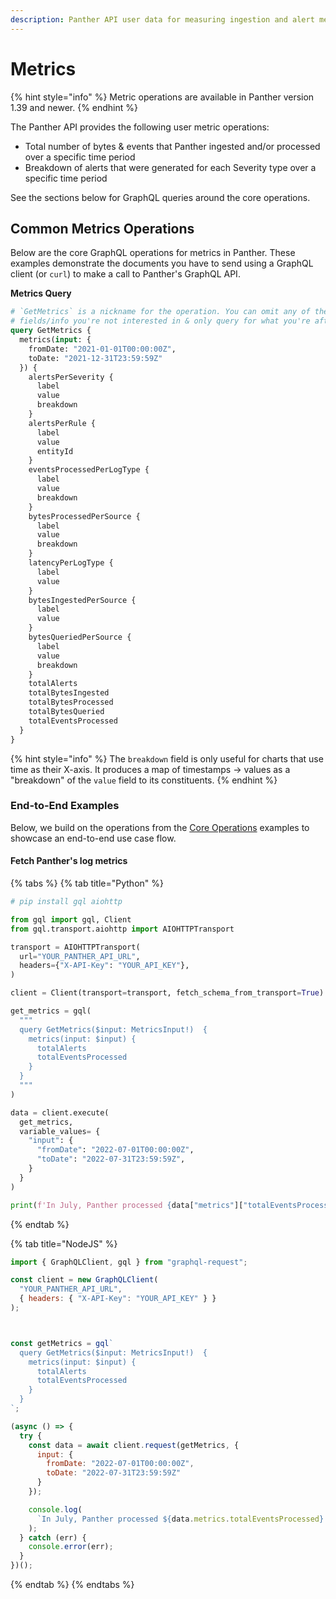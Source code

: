 ```yaml
---
description: Panther API user data for measuring ingestion and alert metrics
---
```


# Metrics

{% hint style="info" %}
Metric operations are available in Panther version 1.39 and newer.
{% endhint %}

The Panther API provides the following user metric operations:

* Total number of bytes & events that Panther ingested and/or processed over a specific time period
* Breakdown of alerts that were generated for each Severity type over a specific time period

See the sections below for GraphQL queries around the core operations.

## Common Metrics Operations

Below are the core GraphQL operations for metrics in Panther. These examples demonstrate the documents you have to send using a GraphQL client (or `curl`) to make a call to Panther's GraphQL API.&#x20;

**Metrics Query**

```graphql
# `GetMetrics` is a nickname for the operation. You can omit any of the 
# fields/info you're not interested in & only query for what you're after
query GetMetrics {
  metrics(input: { 
    fromDate: "2021-01-01T00:00:00Z",
    toDate: "2021-12-31T23:59:59Z"
  }) {
    alertsPerSeverity {
      label
      value
      breakdown
    }
    alertsPerRule {
      label
      value
      entityId
    }
    eventsProcessedPerLogType {
      label
      value
      breakdown
    }
    bytesProcessedPerSource {
      label
      value
      breakdown
    }
    latencyPerLogType {
      label
      value
    }
    bytesIngestedPerSource {
      label
      value
    }
    bytesQueriedPerSource {
      label
      value
      breakdown
    }
    totalAlerts
    totalBytesIngested
    totalBytesProcessed
    totalBytesQueried
    totalEventsProcessed
  }
}
```

{% hint style="info" %}
The `breakdown` field is only useful for charts that use time as their X-axis. It produces a map of timestamps -> values as a "breakdown" of the `value` field to its constituents.
{% endhint %}

### End-to-End Examples

Below, we build on the operations from the [Core Operations](metrics.md#core-operations) examples to showcase an end-to-end use case flow.

#### **Fetch Panther's log metrics**

{% tabs %}
{% tab title="Python" %}
```python
# pip install gql aiohttp

from gql import gql, Client
from gql.transport.aiohttp import AIOHTTPTransport

transport = AIOHTTPTransport(
  url="YOUR_PANTHER_API_URL",
  headers={"X-API-Key": "YOUR_API_KEY"},
)

client = Client(transport=transport, fetch_schema_from_transport=True)

get_metrics = gql(
  """
  query GetMetrics($input: MetricsInput!)  {
    metrics(input: $input) {
      totalAlerts
      totalEventsProcessed
    }
  }
  """
)

data = client.execute(
  get_metrics,
  variable_values= {
    "input": {
      "fromDate": "2022-07-01T00:00:00Z",
      "toDate": "2022-07-31T23:59:59Z",
    }
  }
)

print(f'In July, Panther processed {data["metrics"]["totalEventsProcessed"]} events and generated {data["metrics"]["totalAlerts"]} alerts')
```
{% endtab %}

{% tab title="NodeJS" %}
```javascript
import { GraphQLClient, gql } from "graphql-request";

const client = new GraphQLClient(
  "YOUR_PANTHER_API_URL",
  { headers: { "X-API-Key": "YOUR_API_KEY" } }
);



const getMetrics = gql`
  query GetMetrics($input: MetricsInput!)  {
    metrics(input: $input) {
      totalAlerts
      totalEventsProcessed
    }
  }
`;

(async () => {
  try {
    const data = await client.request(getMetrics, {
      input: {
        fromDate: "2022-07-01T00:00:00Z",
        toDate: "2022-07-31T23:59:59Z"
      }
    });

    console.log(
      `In July, Panther processed ${data.metrics.totalEventsProcessed} events and generated ${data.metrics.totalAlerts} alerts.`
    );
  } catch (err) {
    console.error(err);
  }
})();

```
{% endtab %}
{% endtabs %}

